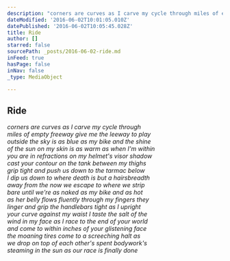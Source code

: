 ```yaml
---
description: "corners are curves as I carve my cycle through miles of empty freeway give me the leeway to play outside the sky is as blue as my bike and the shine of the sun on my skin is as warm as when I'm within you are in refractions on my helmet's visor shadow cast your contour on the tank between my thighs grip tight and push us down to the tarmac below I dip us down to where death is but a hairsbreadth away from the now we escape to where we strip bare until we're as naked as my bike and as hot as her belly flows fluently through my fingers they linger and grip the handlebars tight as I upright your curve against my waist I taste the salt of the wind in my face as I race to the end of your world and come to within inches of your glistening face the moaning tires come to a screeching halt as we drop on top of each other's spent bodywork's steaming in the sun as our race is finally done"
dateModified: '2016-06-02T10:01:05.010Z'
datePublished: '2016-06-02T10:05:45.028Z'
title: Ride
author: []
starred: false
sourcePath: _posts/2016-06-02-ride.md
inFeed: true
hasPage: false
inNav: false
_type: MediaObject

---
```

<article style=""><h1>Ride</h1></article>

_corners are curves as I carve my cycle through  
miles of empty freeway give me the leeway to play  
outside the sky is as blue as my bike and the shine  
of the sun on my skin is as warm as when I'm within  
you are in refractions on my helmet's visor shadow  
cast your contour on the tank between my thighs  
grip tight and push us down to the tarmac below  
I dip us down to where death is but a hairsbreadth  
away from the now we escape to where we strip  
bare until we're as naked as my bike and as hot  
as her belly flows fluently through my fingers they  
linger and grip the handlebars tight as I upright  
your curve against my waist I taste the salt of the  
wind in my face as I race to the end of your world  
and come to within inches of your glistening face  
the moaning tires come to a screeching halt as  
we drop on top of each other's spent bodywork's  
steaming in the sun as our race is finally done_